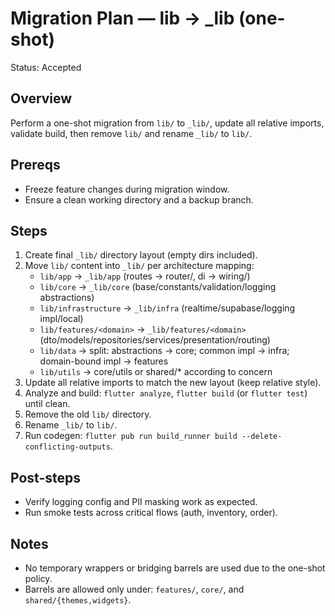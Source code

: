 # Migration Plan — lib → _lib (one-shot)

Status: Accepted

## Overview
Perform a one-shot migration from `lib/` to `_lib/`, update all relative imports, validate build, then remove `lib/` and rename `_lib/` to `lib/`.

## Prereqs
- Freeze feature changes during migration window.
- Ensure a clean working directory and a backup branch.

## Steps
1) Create final `_lib/` directory layout (empty dirs included).
2) Move `lib/` content into `_lib/` per architecture mapping:
   - `lib/app` → `_lib/app` (routes → router/, di → wiring/)
   - `lib/core` → `_lib/core` (base/constants/validation/logging abstractions)
   - `lib/infrastructure` → `_lib/infra` (realtime/supabase/logging impl/local)
   - `lib/features/<domain>` → `_lib/features/<domain>` (dto/models/repositories/services/presentation/routing)
   - `lib/data` → split: abstractions → core; common impl → infra; domain-bound impl → features
   - `lib/utils` → core/utils or shared/* according to concern
3) Update all relative imports to match the new layout (keep relative style).
4) Analyze and build: `flutter analyze`, `flutter build` (or `flutter test`) until clean.
5) Remove the old `lib/` directory.
6) Rename `_lib/` to `lib/`.
7) Run codegen: `flutter pub run build_runner build --delete-conflicting-outputs`.

## Post-steps
- Verify logging config and PII masking work as expected.
- Run smoke tests across critical flows (auth, inventory, order).

## Notes
- No temporary wrappers or bridging barrels are used due to the one-shot policy.
- Barrels are allowed only under: `features/`, `core/`, and `shared/{themes,widgets}`.

